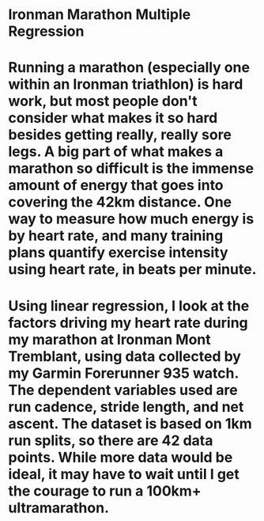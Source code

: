 # Ironman Marathon Multiple Regression

# Running a marathon (especially one within an Ironman triathlon) is hard work, but most people don't consider what makes it so hard besides getting really, really sore legs. A big part of what makes a marathon so difficult is the immense amount of energy that goes into covering the 42km distance. One way to measure how much energy is by heart rate, and many training plans quantify exercise intensity using heart rate, in beats per minute.

# Using linear regression, I look at the factors driving my heart rate during my marathon at Ironman Mont Tremblant, using data collected by my Garmin Forerunner 935 watch. The dependent variables used are run cadence, stride length, and net ascent. The dataset is based on 1km run splits, so there are 42 data points. While more data would be ideal, it may have to wait until I get the courage to run a 100km+ ultramarathon. 

